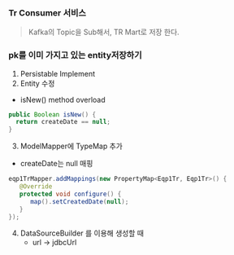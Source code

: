 ### Tr Consumer 서비스
> Kafka의 Topic을 Sub해서, TR Mart로 저장 한다.
>
### pk를 이미 가지고 있는 entity저장하기
1. Persistable Implement
2. Entity 수정
  * isNew() method overload
  ```java
  public Boolean isNew() {
    return createDate == null;
  }  
  ```
3. ModelMapper에 TypeMap 추가
  * createDate는 null 매핑
  ```java
  eqp1TrMapper.addMappings(new PropertyMap<Eqp1Tr, Eqp1Tr>() {
     @Override
     protected void configure() {
        map().setCreatedDate(null);
     }
  });
  ```
4. DataSourceBuilder 를 이용해 생성할 때
   * url -> jdbcUrl 